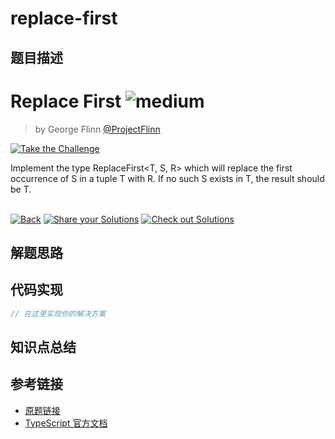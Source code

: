# replace-first

## 题目描述

<!--info-header-start--><h1>Replace First <img src="https://img.shields.io/badge/-medium-d9901a" alt="medium"/> </h1><blockquote><p>by George Flinn <a href="https://github.com/ProjectFlinn" target="_blank">@ProjectFlinn</a></p></blockquote><p><a href="https://tsch.js.org/25170/play" target="_blank"><img src="https://img.shields.io/badge/-Take%20the%20Challenge-3178c6?logo=typescript&logoColor=white" alt="Take the Challenge"/></a> </p><!--info-header-end-->

Implement the type ReplaceFirst<T, S, R> which will replace the first occurrence of S in a tuple T with R. If no such S exists in T, the result should be T.


<!--info-footer-start--><br><a href="../../README.md" target="_blank"><img src="https://img.shields.io/badge/-Back-grey" alt="Back"/></a> <a href="https://tsch.js.org/25170/answer" target="_blank"><img src="https://img.shields.io/badge/-Share%20your%20Solutions-teal" alt="Share your Solutions"/></a> <a href="https://tsch.js.org/25170/solutions" target="_blank"><img src="https://img.shields.io/badge/-Check%20out%20Solutions-de5a77?logo=awesome-lists&logoColor=white" alt="Check out Solutions"/></a> <!--info-footer-end-->

## 解题思路

<!-- 在这里记录你的解题思路和学习笔记 -->

## 代码实现

```typescript
// 在这里实现你的解决方案
```

## 知识点总结

<!-- 在这里总结相关的 TypeScript 知识点 -->

## 参考链接

- [原题链接](https://github.com/type-challenges/type-challenges/tree/main/questions/25170-medium-replace-first)
- [TypeScript 官方文档](https://www.typescriptlang.org/docs/)
